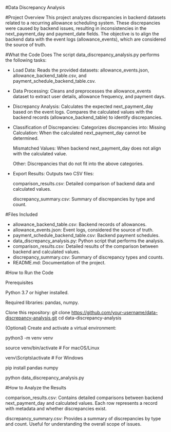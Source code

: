 #Data Discrepancy Analysis

#Project Overview
This project analyzes discrepancies in backend datasets related to a recurring allowance scheduling system. These discrepancies were caused by backend issues, resulting in inconsistencies in the next_payment_day and payment_date fields. The objective is to align the backend data with the event logs (allowance_events), which are considered the source of truth.


#What the Code Does
The script data_discrepancy_analysis.py performs the following tasks:

- Load Data:
  Reads the provided datasets: allowance_events.json, allowance_backend_table.csv, and payment_schedule_backend_table.csv.

- Data Processing:
  Cleans and preprocesses the allowance_events dataset to extract user details, allowance frequency, and payment days.

- Discrepancy Analysis:
  Calculates the expected next_payment_day based on the event logs.
 Compares the calculated values with the backend records (allowance_backend_table) to identify discrepancies.

- Classification of Discrepancies:
  Categorizes discrepancies into:
      Missing Calculation: When the calculated next_payment_day cannot be determined.

    Mismatched Values: When backend next_payment_day does not align with the calculated value.

    Other: Discrepancies that do not fit into the above categories.


- Export Results:
  Outputs two CSV files:

  comparison_results.csv: Detailed comparison of backend data and calculated values.

  discrepancy_summary.csv: Summary of discrepancies by type and count.


#Files Included
- allowance_backend_table.csv: Backend records of allowances.
- allowance_events.json: Event logs, considered the source of truth.
- payment_schedule_backend_table.csv: Backend payment schedules.
- data_discrepancy_analysis.py: Python script that performs the analysis.
- comparison_results.csv: Detailed results of the comparison between backend and calculated values.
- discrepancy_summary.csv: Summary of discrepancy types and counts.
- README.md: Documentation of the project.

#How to Run the Code

Prerequisites

Python 3.7 or higher installed.

Required libraries: pandas, numpy.


Clone this repository:
git clone https://github.com/your-username/data-discrepancy-analysis.git
cd data-discrepancy-analysis

(Optional) Create and activate a virtual environment:

python3 -m venv venv

source venv/bin/activate  # For macOS/Linux

venv\\Scripts\\activate   # For Windows

pip install pandas numpy

python data_discrepancy_analysis.py


#How to Analyze the Results

comparison_results.csv:
Contains detailed comparisons between backend next_payment_day and calculated values.
Each row represents a record with metadata and whether discrepancies exist.

discrepancy_summary.csv:
Provides a summary of discrepancies by type and count.
Useful for understanding the overall scope of issues.


